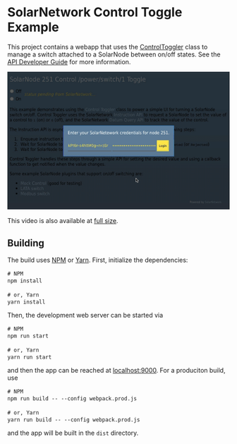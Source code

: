 # SolarNetwork Control Toggle Example

This project contains a webapp that uses the [ControlToggler][sn-control-toggler] class
to manage a switch attached to a SolarNode between on/off states. See the 
[API Developer Guide][solarnet-api] for more information.

![demo](docs/control-toggle-demo.gif)

This video is also available at [full size](https://youtu.be/BW3Y3_PEj-k).

## Building

The build uses [NPM][npm] or [Yarn][yarn]. First, initialize the dependencies:

```shell
# NPM
npm install

# or, Yarn
yarn install
```

Then, the development web server can be started via

```shell
# NPM
npm run start

# or, Yarn
yarn run start
```

and then the app can be reached at [localhost:9000](http://localhost:9000). For a
produciton build, use

```shell
# NPM
npm run build -- --config webpack.prod.js

# or, Yarn
yarn run build -- --config webpack.prod.js
```

and the app will be built in the `dist` directory.

  [npm]: https://www.npmjs.com/
  [yarn]: https://yarnpkg.com/
  [solarnet-api]: https://github.com/SolarNetwork/solarnetwork/wiki/API-Developer-Guide
  [sn-control-toggler]: https://github.com/SolarNetwork/sn-control-toggler-js
